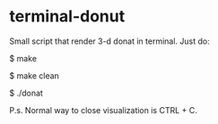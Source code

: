 # terminal-donut
Small script that render 3-d donat in terminal.
Just do:

$ make

$ make clean

$ ./donat

P.s. Normal way to close visualization is CTRL + C.

